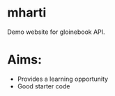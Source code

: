 # mharti
Demo website for gloinebook API.

# Aims:
* Provides a learning opportunity
* Good starter code
